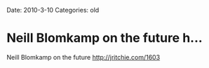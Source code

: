 Date: 2010-3-10
Categories: old

# Neill Blomkamp on the future h...

Neill Blomkamp on the future <a href="http://jritchie.com/1603" rel="nofollow">http://jritchie.com/1603</a>
